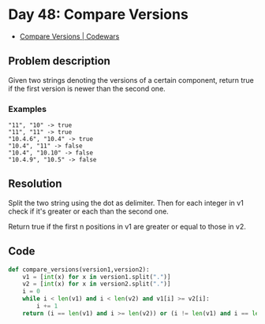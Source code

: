 # Day 48: Compare Versions

- [Compare Versions | Codewars](https://www.codewars.com/kata/53b138b3b987275b46000115)

## Problem description

Given two strings denoting the versions of a certain component, return true if the first version is newer than the second one.

### Examples

```text
"11", "10" -> true
"11", "11" -> true
"10.4.6", "10.4" -> true
"10.4", "11" -> false
"10.4", "10.10" -> false
"10.4.9", "10.5" -> false
```

## Resolution

Split the two string using the dot as delimiter. Then for each integer in v1 check if it's greater or each than the second one.

Return true if the first n positions in v1 are greater or equal to those in v2.

## Code

```python
def compare_versions(version1,version2):
    v1 = [int(x) for x in version1.split(".")]
    v2 = [int(x) for x in version2.split(".")]
    i = 0
    while i < len(v1) and i < len(v2) and v1[i] >= v2[i]:
        i += 1
    return (i == len(v1) and i >= len(v2)) or (i != len(v1) and i == len(v2))
```
